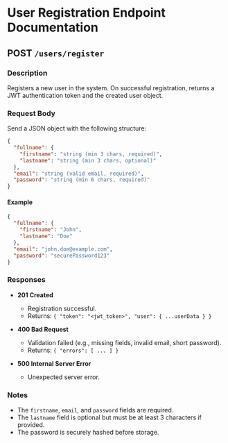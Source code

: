# User Registration Endpoint Documentation

## POST `/users/register`

### Description

Registers a new user in the system. On successful registration, returns a JWT authentication token and the created user object.

### Request Body

Send a JSON object with the following structure:

```json
{
  "fullname": {
    "firstname": "string (min 3 chars, required)",
    "lastname": "string (min 3 chars, optional)"
  },
  "email": "string (valid email, required)",
  "password": "string (min 6 chars, required)"
}
```

#### Example

```json
{
  "fullname": {
    "firstname": "John",
    "lastname": "Doe"
  },
  "email": "john.doe@example.com",
  "password": "securePassword123"
}
```

### Responses

- **201 Created**
  - Registration successful.
  - Returns: `{ "token": "<jwt_token>", "user": { ...userData } }`

- **400 Bad Request**
  - Validation failed (e.g., missing fields, invalid email, short password).
  - Returns: `{ "errors": [ ... ] }`

- **500 Internal Server Error**
  - Unexpected server error.

### Notes

- The `firstname`, `email`, and `password` fields are required.
- The `lastname` field is optional but must be at least 3 characters if provided.
- The password is securely hashed before storage.
